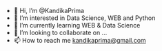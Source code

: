 - 👋 Hi, I’m @KandikaPrima
- 👀 I’m interested in Data Science, WEB and Python
- 🌱 I’m currently learning WEB & Data Science
- 💞️ I’m looking to collaborate on ...
- 📫 How to reach me kandikaprima@gmail.com

<!---
Jeyvier/Jeyvier is a ✨ special ✨ repository because its `README.md` (this file) appears on your GitHub profile.
You can click the Preview link to take a look at your changes.
--->
